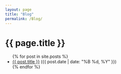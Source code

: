 ```yaml
---
layout: page
title: "Blog"
permalink: /Blog/
---
```


<h1>{{ page.title }}</h1>
<ul>
  {% for post in site.posts %}
    <li>
      <a href="{{ post.url | relative_url }}">{{ post.title }}</a>
      <span>({{ post.date | date: "%B %d, %Y" }})</span>
    </li>
  {% endfor %}
</ul>


